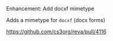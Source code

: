 Enhancement: Add docxf mimetype

Adds a mimetype for `docxf` (docx forms)

https://github.com/cs3org/reva/pull/4116
